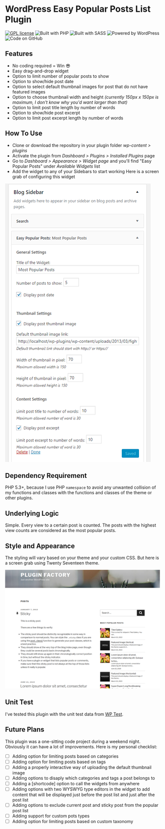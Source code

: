# WordPress Easy Popular Posts List Plugin
[![GPL license](https://img.shields.io/badge/License-GPL-blue.svg)](http://perso.crans.org/besson/LICENSE.html) ![Built with PHP](http://pixel-cookers.github.io/built-with-badges/php/php-long-flat.png) ![Built with SASS](http://pixel-cookers.github.io/built-with-badges/sass/sass-long-flat.png) ![Powered by WordPress](http://pixel-cookers.github.io/built-with-badges/wordpress/wordpress-long-flat.png) ![Code on GitHub](http://pixel-cookers.github.io/built-with-badges/github/github-long-flat.png)

## Features
- No coding required = Win :sunglasses:
- Easy drag-and-drop widget
- Option to limit number of popular posts to show
- Option to show/hide post date
- Option to select default thumbnail images for post that do not have featured images
- Option to choose thumbnail width and height _(currently 150px x 150px is maximum, I don't know why you'd want larger than that)_
- Option to limit post title length by number of words
- Option to show/hide post excerpt
- Option to limit post excerpt length by number of words

## How To Use
- Clone or download the repository in your plugin folder _wp-content > plugins_
- Activate the plugin from _Dashboard > Plugins > Installed Plugins_ page
- Go to _Dashboard > Appearance > Widget page_ and you'll find "Easy Popular Posts" under _Available Widgets_ list
- Add the widget to any of your Sidebars to start working
Here is a screen grab of configuring this widget

![Widget Settings](screenshot.png)

## Dependency Requirement
PHP 5.3+, because I use PHP <code>namespace</code> to avoid any unwanted collision of my functions and classes with the functions and classes of the theme or other plugins.

## Underlying Logic
Simple. Every view to a certain post is counted. The posts with the highest view counts are considered as the most popular posts.

## Style and Appearance
The styling will vary based on your theme and your custom CSS. But here is a screen grab using Twenty Seventeen theme.

![Preview on Twenty Seventeen Theme](theme-preview.png)

## Unit Test
I've tested this plugin with the unit test data from [WP Test](http://wptest.io).

## Future Plans
This plugin was a one-sitting code project during a weekend night. Obviously it can have a lot of improvements. Here is my personal checklist:
- [ ] Adding option for limiting posts based on categories
- [ ] Adding option for limiting posts based on tags
- [ ] Adding a properly interactive way of uploading the default thumbnail image
- [ ] Adding options to disaply which categories and tags a post belongs to
- [ ] Adding a [shortcode] option to call the widgets from anywhere
- [ ] Adding options with two WYSWYG type editors in the widget to add content that will be displayed just before the post list and just after the post list
- [ ] Adding options to exclude current post and sticky post from the popular post list
- [ ] Adding support for custom pots types
- [ ] Adding option for limiting posts based on custom taxonomy
